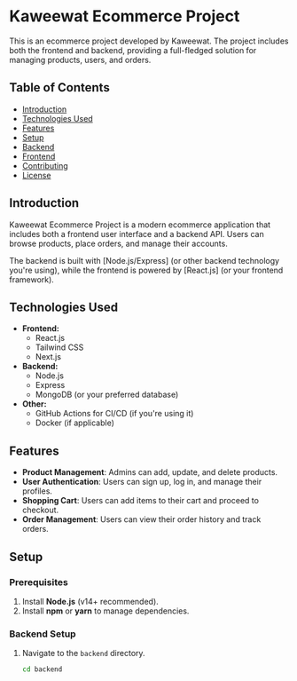 # Kaweewat Ecommerce Project

This is an ecommerce project developed by Kaweewat. The project includes both the frontend and backend, providing a full-fledged solution for managing products, users, and orders.

## Table of Contents
- [Introduction](#introduction)
- [Technologies Used](#technologies-used)
- [Features](#features)
- [Setup](#setup)
- [Backend](#backend)
- [Frontend](#frontend)
- [Contributing](#contributing)
- [License](#license)

## Introduction
Kaweewat Ecommerce Project is a modern ecommerce application that includes both a frontend user interface and a backend API. Users can browse products, place orders, and manage their accounts.

The backend is built with [Node.js/Express] (or other backend technology you're using), while the frontend is powered by [React.js] (or your frontend framework).

## Technologies Used
- **Frontend:**
  - React.js
  - Tailwind CSS
  - Next.js
- **Backend:**
  - Node.js
  - Express
  - MongoDB (or your preferred database)
- **Other:**
  - GitHub Actions for CI/CD (if you're using it)
  - Docker (if applicable)

## Features
- **Product Management**: Admins can add, update, and delete products.
- **User Authentication**: Users can sign up, log in, and manage their profiles.
- **Shopping Cart**: Users can add items to their cart and proceed to checkout.
- **Order Management**: Users can view their order history and track orders.

## Setup

### Prerequisites
1. Install **Node.js** (v14+ recommended).
2. Install **npm** or **yarn** to manage dependencies.

### Backend Setup
1. Navigate to the `backend` directory.

   ```bash
   cd backend
